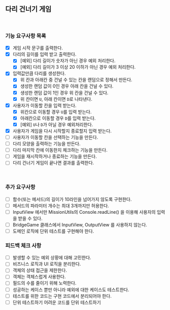 ## 다리 건너기 게임

<br>

### 기능 요구사항 목록

- [x] 게임 시작 문구를 출력한다.
- [x] 다리의 길이를 입력 받고 출력한다.
  - [x] [예외] 다리 길이가 숫자가 아닌 경우 예외 처리한다.
  - [x] [예외] 다리 길이가 3 이상 20 이하가 아닌 경우 예외 처리한다.
- [x] 입력값만큼 다리를 생성한다.
  - [x] 위 칸과 아래칸 중 건널 수 있는 칸을 랜덤으로 정해서 만든다.
  - [x] 생성한 랜덤 값이 0인 경우 아래 칸을 건널 수 있다.
  - [x] 생성한 랜덤 값이 1인 경우 위 칸을 건널 수 있다.
  - [x] 위 칸이면 `U`, 아래 칸이면 `D`로 나타낸다.
- [x] 사용자가 이동할 칸을 입력 받는다.
  - [x] 위칸으로 이동할 경우 `U`를 입력 받는다.
  - [x] 아래칸으로 이동할 경우 `D`를 입력 받는다.
  - [x] [예외] `U`나 `D`가 아닐 경우 예외처리한다.
- [x] 사용자가 게임을 다시 시작할지 종료할지 입력 받는다.
- [ ] 사용자가 이동할 칸을 선택하는 기능을 만든다.
- [ ] 다리 모양을 출력하는 기능을 만든다.
- [ ] 다리 마지막 칸에 이동한지 체크하는 기능을 만든다.
- [ ] 게임을 재시작하거나 종료하는 기능을 만든다.
- [ ] 다리 건너기 게임이 끝나면 결과를 출력한다.

<br>

### 추가 요구사항

- [ ] 함수(또는 메서드)의 길이가 10라인을 넘어가지 않도록 구현한다.
- [ ] 메서드의 파라미터 개수는 최대 3개까지만 허용한다.
- [ ] InputView 에서만 MissionUtils의 Console.readLine() 을 이용해 사용자의 입력을 받을 수 있다.
- [ ] BridgeGame 클래스에서 InputView, OutputView 를 사용하지 않는다.
- [ ] 도메인 로직에 단위 테스트를 구현해야 한다.

### 피드백 체크 사항

- [ ] 발생할 수 있는 예외 상황에 대해 고민한다.
- [ ] 비즈니스 로직과 UI 로직을 분리한다.
- [ ] 객체의 상태 접근을 제한한다.
- [ ] 객체는 객체스럽게 사용한다.
- [ ] 필드의 수를 줄이기 위해 노력한다.
- [ ] 성공하는 케이스 뿐만 아니라 예외에 대한 케이스도 테스트한다.
- [ ] 테스트를 위한 코드는 구현 코드에서 분리되어야 한다.
- [ ] 단위 테스트하기 어려운 코드를 단위 테스트하기
